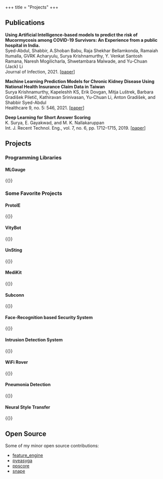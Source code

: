 +++
title = "Projects"
+++

## Publications

**Using Artificial Intelligence-based models to predict the risk of Mucormycosis among COVID-19 Survivors: An Experience from a public hospital in India.** \
Syed-Abdul, Shabbir, A.Shoban Babu, Raja Shekhar Bellamkonda, Ramaiah Itumalla, GVRK Acharyulu, Surya Krishnamurthy, Y. Venkat Santosh Ramana, Naresh Mogilicharla, Shwetambara Malwade, and Yu-Chuan (Jack) Li \
Journal of Infection, 2021.  [[paper](https://www.journalofinfection.com/article/S0163-4453(21)00639-3/fulltext)]

**Machine Learning Prediction Models for Chronic Kidney Disease Using National Health Insurance Claim Data in Taiwan** \
Surya Krishnamurthy, Kapeleshh KS, Erik Dovgan, Mitja Luštrek, Barbara Gradišek Piletič, Kathiravan Srinivasan, Yu-Chuan Li, Anton Gradišek, and Shabbir Syed-Abdul \
Healthcare 9, no. 5: 546, 2021.  [[paper](https://www.mdpi.com/2227-9032/9/5/546)]

**Deep Learning for Short Answer Scoring** \
K. Surya, E. Gayakwad, and M. K. Nallakaruppan \
Int. J. Recent Technol. Eng., vol. 7, no. 6, pp. 1712–1715, 2019.  [[paper](https://www.ijrte.org/wp-content/uploads/papers/v7i6/F2253037619.pdf)]

## Projects

### Programming Libraries

#### MLGauge
{{<project-desc image_url="https://github.com/SuryaThiru/mlgauge/raw/main/docs/logo/logo.png"
github="https://github.com/SuryaThiru/mlgauge"
desc="ML benchmarking library based on [PMLB](https://github.com/EpistasisLab/pmlb) and openml. Available on [pypi](https://pypi.org/project/mlgauge/).">}}

### Some Favorite Projects

#### ProtoIE
{{<project-desc image_url="https://raw.githubusercontent.com/oscarknagg/few-shot/master/assets/proto_nets_diagram.png" github="https://github.com/SuryaThiru/ProtoIE" desc="Few-shot learning for information extraction in visual documents with prototypical networks.">}}

#### VityBot
{{<project-desc image_url="https://github.com/GDGVIT/vityBot/raw/master/attend_demo.png" github="https://github.com/GDGVIT/vityBot" desc="A personal assistant for students in VIT university based on NLP to improve productivity.">}}

#### UnSting
{{<project-desc image_url="https://github.com/samyak-jain/angelhack/raw/master/Images/detect.gif" github="https://github.com/samyak-jain/angelhack" desc="Disaster recovery and management platform based on autonomous drones powered by Computer Vision and WebRTC.">}}

#### MediKit
{{<project-desc image_url="https://github.com/apuayush/sm_medikit/raw/master/phones2.PNG" github="https://github.com/apuayush/sm_medikit" desc="A data-centric smart healthcare system to improve service, improve doctor-patient relationships, and support diagnostic decisions powered by Iot and ML.">}}

#### Subconn
{{<project-desc image_url="https://github.com/SuryaThiru/subconn/raw/master/Round%201/Wireframe/cart1.jpeg" github="https://github.com/SuryaThiru/subconn" desc="An application to track subsidized product transactions using distributed ledgers, hence improving efficiency and transparency in the distribution of goods and services through various Govt. schemes.">}}

#### Face-Recognition based Security System
{{<project-desc image_url="https://github.com/SuryaThiru/IoT-faceRec-security-system/raw/master/tele.png" github="https://github.com/SuryaThiru/IoT-faceRec-security-system" desc="Face recognition security system powered by IoT and ML via Telegram messenger and Raspberry Pi.">}}

#### Intrusion Detection System
{{<project-desc image_url="https://github.com/SuryaThiru/Intrusion-detection-system/raw/master/reports/report.png" github="https://github.com/SuryaThiru/Intrusion-detection-system" desc="Intrusion Detection System based on Machine Learning.">}}

#### WiFi Rover
{{<project-desc image_url="https://github.com/SuryaThiru/ISC-bot/blob/master/imgs/astroby(2).jpg?raw=true" github="https://github.com/SuryaThiru/ISC-bot" desc="WiFi controlled Robot to traverse rugged terrains controlled with a gamepad. Uses mjpeg streaming to produce video feed. Backend written in python Tornado. Powered by Raspberry Pi">}}

#### Pneumonia Detection
{{<project-desc image_url="https://github.com/SuryaThiru/Pneumonia-detection/raw/master/arch.png" github="https://github.com/SuryaThiru/Pneumonia-detection" desc="Image enhancement and feature extraction for pneumonia detection.">}}

#### Neural Style Transfer
{{<project-desc image_url="https://github.com/SuryaThiru/Neural-style-transfer/raw/master/img/sample.jpg" github="https://github.com/SuryaThiru/Neural-style-transfer" desc="Neural Style Transfer paper implementation in Keras.">}}

## Open Source

Some of my minor open source contributions:

* [feature_engine](https://github.com/solegalli/feature_engine/)
* [pyeasyga](https://github.com/remiomosowon/pyeasyga)
* [ppscore](https://github.com/8080labs/ppscore)
* [snape](https://github.com/mbernico/snape)
